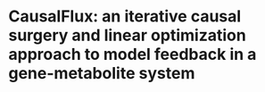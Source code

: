 # CausalFlux: an iterative causal surgery and linear optimization approach to model feedback in a gene-metabolite system
